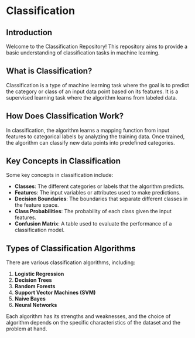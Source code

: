 # Classification

## Introduction

Welcome to the Classification Repository! This repository aims to provide a basic understanding of classification tasks in machine learning.

## What is Classification?

Classification is a type of machine learning task where the goal is to predict the category or class of an input data point based on its features. It is a supervised learning task where the algorithm learns from labeled data.

## How Does Classification Work?

In classification, the algorithm learns a mapping function from input features to categorical labels by analyzing the training data. Once trained, the algorithm can classify new data points into predefined categories.

## Key Concepts in Classification

Some key concepts in classification include:

- **Classes**: The different categories or labels that the algorithm predicts.
- **Features**: The input variables or attributes used to make predictions.
- **Decision Boundaries**: The boundaries that separate different classes in the feature space.
- **Class Probabilities**: The probability of each class given the input features.
- **Confusion Matrix**: A table used to evaluate the performance of a classification model.

## Types of Classification Algorithms

There are various classification algorithms, including:

1. **Logistic Regression**
2. **Decision Trees**
3. **Random Forests**
4. **Support Vector Machines (SVM)**
5. **Naive Bayes**
6. **Neural Networks**

Each algorithm has its strengths and weaknesses, and the choice of algorithm depends on the specific characteristics of the dataset and the problem at hand.

